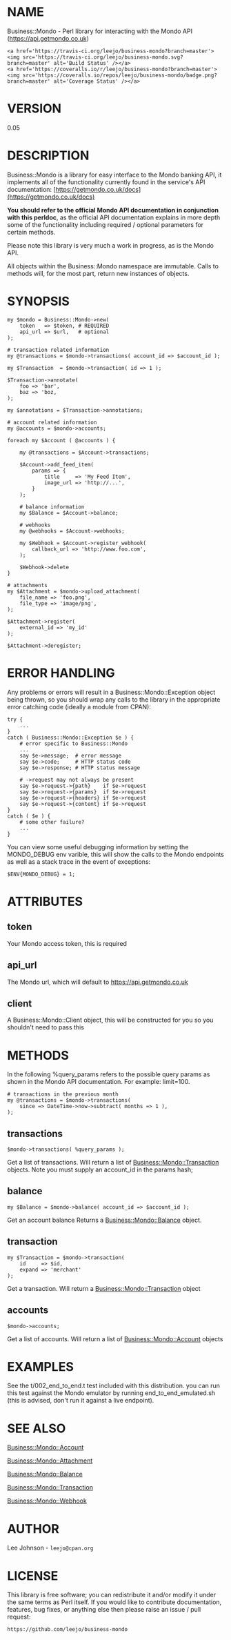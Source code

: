 # NAME

Business::Mondo - Perl library for interacting with the Mondo API
(https://api.getmondo.co.uk)

<div>

    <a href='https://travis-ci.org/leejo/business-mondo?branch=master'><img src='https://travis-ci.org/leejo/business-mondo.svg?branch=master' alt='Build Status' /></a>
    <a href='https://coveralls.io/r/leejo/business-mondo?branch=master'><img src='https://coveralls.io/repos/leejo/business-mondo/badge.png?branch=master' alt='Coverage Status' /></a>
</div>

# VERSION

0.05

# DESCRIPTION

Business::Mondo is a library for easy interface to the Mondo banking API,
it implements all of the functionality currently found in the service's API
documentation: [https://getmondo.co.uk/docs](https://getmondo.co.uk/docs)

**You should refer to the official Mondo API documentation in conjunction**
**with this perldoc**, as the official API documentation explains in more depth
some of the functionality including required / optional parameters for certain
methods.

Please note this library is very much a work in progress, as is the Mondo API.

All objects within the Business::Mondo namespace are immutable. Calls to methods
will, for the most part, return new instances of objects.

# SYNOPSIS

    my $mondo = Business::Mondo->new(
        token   => $token, # REQUIRED
        api_url => $url,   # optional
    );

    # transaction related information
    my @transactions = $mondo->transactions( account_id => $account_id );

    my $Transaction  = $mondo->transaction( id => 1 );

    $Transaction->annotate(
        foo => 'bar',
        baz => 'boz,
    );

    my $annotations = $Transaction->annotations;

    # account related information
    my @accounts = $mondo->accounts;

    foreach my $Account ( @accounts ) {

        my @transactions = $Account->transactions;

        $Account->add_feed_item(
            params => {
                title     => 'My Feed Item',
                image_url => 'http://...',
            }
        );

        # balance information
        my $Balance = $Account->balance;

        # webhooks
        my @webhooks = $Account->webhooks;

        my $Webhook = $Account->register_webhook(
            callback_url => 'http://www.foo.com',
        );

        $Webhook->delete
    }

    # attachments
    my $Attachment = $mondo->upload_attachment(
        file_name => 'foo.png',
        file_type => 'image/png',
    );

    $Attachment->register(
        external_id => 'my_id'
    );

    $Attachment->deregister;

# ERROR HANDLING

Any problems or errors will result in a Business::Mondo::Exception
object being thrown, so you should wrap any calls to the library in the
appropriate error catching code (ideally a module from CPAN):

    try {
        ...
    }
    catch ( Business::Mondo::Exception $e ) {
        # error specific to Business::Mondo
        ...
        say $e->message;  # error message
        say $e->code;     # HTTP status code
        say $e->response; # HTTP status message

        # ->request may not always be present
        say $e->request->{path}    if $e->request
        say $e->request->{params}  if $e->request
        say $e->request->{headers} if $e->request
        say $e->request->{content} if $e->request
    }
    catch ( $e ) {
        # some other failure?
        ...
    }

You can view some useful debugging information by setting the MONDO\_DEBUG
env varible, this will show the calls to the Mondo endpoints as well as a
stack trace in the event of exceptions:

    $ENV{MONDO_DEBUG} = 1;

# ATTRIBUTES

## token

Your Mondo access token, this is required

## api\_url

The Mondo url, which will default to https://api.getmondo.co.uk

## client

A Business::Mondo::Client object, this will be constructed for you so
you shouldn't need to pass this

# METHODS

In the following %query\_params refers to the possible query params as shown in
the Mondo API documentation. For example: limit=100.

    # transactions in the previous month
    my @transactions = $mondo->transactions(
        since => DateTime->now->subtract( months => 1 ),
    );

## transactions

    $mondo->transactions( %query_params );

Get a list of transactions. Will return a list of [Business::Mondo::Transaction](https://metacpan.org/pod/Business::Mondo::Transaction)
objects. Note you must supply an account\_id in the params hash;

## balance

    my $Balance = $mondo->balance( account_id => $account_id );

Get an account balance Returns a [Business::Mondo::Balance](https://metacpan.org/pod/Business::Mondo::Balance) object.

## transaction

    my $Transaction = $mondo->transaction(
        id     => $id,
        expand => 'merchant'
    );

Get a transaction. Will return a [Business::Mondo::Transaction](https://metacpan.org/pod/Business::Mondo::Transaction) object

## accounts

    $mondo->accounts;

Get a list of accounts. Will return a list of [Business::Mondo::Account](https://metacpan.org/pod/Business::Mondo::Account)
objects

# EXAMPLES

See the t/002\_end\_to\_end.t test included with this distribution. you can run
this test against the Mondo emulator by running end\_to\_end\_emulated.sh (this
is advised, don't run it against a live endpoint).

# SEE ALSO

[Business::Mondo::Account](https://metacpan.org/pod/Business::Mondo::Account)

[Business::Mondo::Attachment](https://metacpan.org/pod/Business::Mondo::Attachment)

[Business::Mondo::Balance](https://metacpan.org/pod/Business::Mondo::Balance)

[Business::Mondo::Transaction](https://metacpan.org/pod/Business::Mondo::Transaction)

[Business::Mondo::Webhook](https://metacpan.org/pod/Business::Mondo::Webhook)

# AUTHOR

Lee Johnson - `leejo@cpan.org`

# LICENSE

This library is free software; you can redistribute it and/or modify it under
the same terms as Perl itself. If you would like to contribute documentation,
features, bug fixes, or anything else then please raise an issue / pull request:

    https://github.com/leejo/business-mondo
